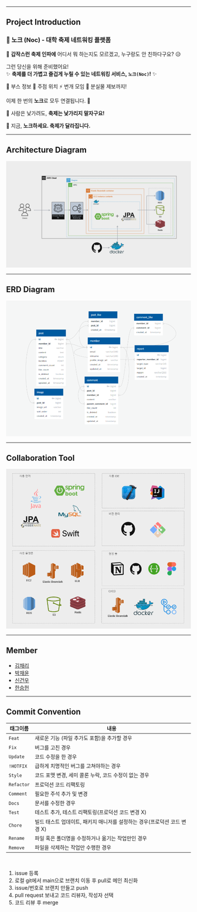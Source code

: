 ---------------------------
## Project Introduction


### 🎉 노크 (Noc) - 대학 축제 네트워킹 플랫폼  



🎪 **갑작스런 축제 인파에**  어디서 뭐 하는지도 모르겠고, 누구랑도 안 친하다구요? 😥  


그런 당신을 위해 준비했어요!  
✨ **축제를 더 가볍고 즐겁게 누릴 수 있는 네트워킹 서비스, `노크(Noc)`!** ✨  


📍 부스 정보  🍻 주점 위치  ⚡ 번개 모임  🔎 분실물 제보까지!  


이제 한 번의 **노크**로 모두 연결됩니다. 🔔  


🙈 사람은 낯가려도, **축제는 낯가리지 말자구요!**  


🎈 지금, **노크하세요. 축제가 달라집니다.**  


---------------------------
## Architecture Diagram
<img src="architecture_diagram.png">

---------------------------

## ERD Diagram
<img src="entity.png">
   
---------------------------

## Collaboration Tool

<img src="development_environment.png">

---------------------------

## Member
- [김채리](https://github.com/cherrie-k)
- [박재윤](https://github.com/qkrwodsbfjq)
- [신건우](https://github.com/gitwub5)
- [한승헌](https://github.com/seungheon123)

---------------------------

## Commit Convention
| 태그이름    | 내용         |
|---------|------------|
| `Feat`  | 새로운 기능 (파일 추가도 포함)을 추가할 경우|
| `Fix `  | 버그를 고친 경우|
| `Update` | 코드 수정을 한 경우 
| `!HOTFIX` | 급하게 치명적인 버그를 고쳐야하는 경우|
| `Style`   |  코드 포맷 변경, 세미 콜론 누락, 코드 수정이 없는 경우|
| `Refactor` | 프로덕션 코드 리팩토링|
| `Comment` | 필요한 주석 추가 및 변경|
| `Docs`	   |  문서를 수정한 경우|
| `Test`    |테스트 추가, 테스트 리팩토링(프로덕션 코드 변경 X)|
| `Chore`	  | 빌드 태스트 업데이트, 패키지 매니저를 설정하는 경우(프로덕션 코드 변경 X)|
| `Rename`  |파일 혹은 폴더명을 수정하거나 옮기는 작업만인 경우|
| `Remove`  | 파일을 삭제하는 작업만 수행한 경우|
<br>

1. issue 등록
2. 로컬 git에서 main으로 브랜치 이동 후 pull로 메인 최신화
3. issue/번호로 브랜치 만들고 push
4. pull request 보내고 코드 리뷰자, 작성자 선택
5. 코드 리뷰 후 merge
